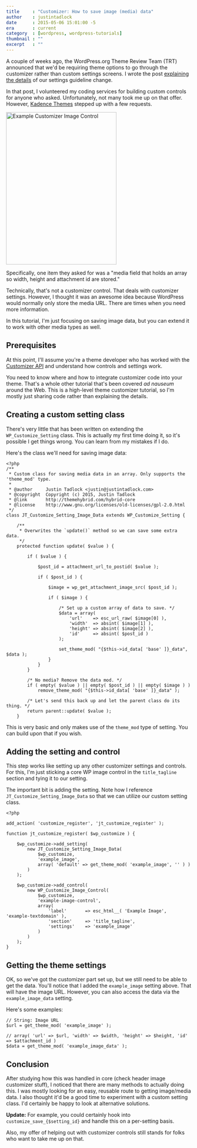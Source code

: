 ```yaml
---
title     : "Customizer: How to save image (media) data"
author    : justintadlock
date      : 2015-05-06 15:01:00 -5
era       : current
category  : [wordpress, wordpress-tutorials]
thumbnail : ""
excerpt   : ""
---
```


A couple of weeks ago, the WordPress.org Theme Review Team (TRT) announced that we'd be requiring theme options to go through the customizer rather than custom settings screens.  I wrote the post [explaining the details](https://make.wordpress.org/themes/2015/04/22/details-on-the-new-theme-settings-customizer-guideline/) of our settings guideline change.

In that post, I volunteered my coding services for building custom controls for anyone who asked.  Unfortunately, not many took me up on that offer.  However, [Kadence Themes](http://kadencethemes.com/) stepped up with a few requests.

<img src="http://justintadlock.com/blog/wp-content/uploads/2015/05/example-customizer-image.png" alt="Example Customizer Image Control" width="300" height="414" class="alignright size-full wp-image-7141" />

Specifically, one item they asked for was a "media field that holds an array so width, height and attachment id are stored."

Technically, that's not a customizer control.  That deals with customizer settings.  However, I thought it was an awesome idea because WordPress would normally only store the media URL.  There are times when you need more information.

In this tutorial, I'm just focusing on saving image data, but you can extend it to work with other media types as well.

## Prerequisites

At this point, I'll assume you're a theme developer who has worked with the [Customizer API](http://developer.wordpress.org/themes/advanced-topics/customizer-api/) and understand how controls and settings work.

You need to know where and how to integrate customizer code into your theme.  That's a whole other tutorial that's been covered <em>ad nauseum</em> around the Web.  This is a high-level theme customizer tutorial, so I'm mostly just sharing code rather than explaining the details.

## Creating a custom setting class

There's very little that has been written on extending the `WP_Customize_Setting` class.  This is actually my first time doing it, so it's possible I get things wrong.  You can learn from my mistakes if I do.

Here's the class we'll need for saving image data:

```
<?php
/**
 * Custom class for saving media data in an array. Only supports the 'theme_mod' type.
 *
 * @author     Justin Tadlock <justin@justintadlock.com>
 * @copyright  Copyright (c) 2015, Justin Tadlock
 * @link       http://themehybrid.com/hybrid-core
 * @license    http://www.gnu.org/licenses/old-licenses/gpl-2.0.html
 */
class JT_Customize_Setting_Image_Data extends WP_Customize_Setting {

	/**
	 * Overwrites the `update()` method so we can save some extra data.
	 */
	protected function update( $value ) {

		if ( $value ) {

			$post_id = attachment_url_to_postid( $value );

			if ( $post_id ) {

				$image = wp_get_attachment_image_src( $post_id );

				if ( $image ) {

					/* Set up a custom array of data to save. */
					$data = array(
						'url'    => esc_url_raw( $image[0] ),
						'width'  => absint( $image[1] ),
						'height' => absint( $image[2] ),
						'id'     => absint( $post_id )
					);

					set_theme_mod( "{$this->id_data[ 'base' ]}_data", $data );
				}
			}
		}

		/* No media? Remove the data mod. */
		if ( empty( $value ) || empty( $post_id ) || empty( $image ) )
			remove_theme_mod( "{$this->id_data[ 'base' ]}_data" );

		/* Let's send this back up and let the parent class do its thing. */
		return parent::update( $value );
	}
```

This is very basic and only makes use of the `theme_mod` type of setting.  You can build upon that if you wish.

## Adding the setting and control

This step works like setting up any other customizer settings and controls.  For this, I'm just sticking a core WP image control in the `title_tagline` section and tying it to our setting.

The important bit is adding the setting.  Note how I reference `JT_Customize_Setting_Image_Data` so that we can utilize our custom setting class.

```
<?php

add_action( 'customize_register', 'jt_customize_register' );

function jt_customize_register( $wp_customize ) {

	$wp_customize->add_setting(
		new JT_Customize_Setting_Image_Data(
			$wp_customize,
			'example_image',
			array( 'default' => get_theme_mod( 'example_image', '' ) )
		)
	);

	$wp_customize->add_control(
		new WP_Customize_Image_Control(
			$wp_customize,
			'example-image-control',
			array(
				'label'       => esc_html__( 'Example Image', 'example-textdomain' ),
				'section'     => 'title_tagline',
				'settings'    => 'example_image'
			)
		)
	);
}
```

## Getting the theme settings

OK, so we've got the customizer part set up, but we still need to be able to get the data.  You'll notice that I added the `example_image` setting above.  That will have the image URL.  However, you can also access the data via the `example_image_data` setting.

Here's some examples:

```
// String: Image URL
$url = get_theme_mod( 'example_image' );

// array( 'url' => $url, 'width' => $width, 'height' => $height, 'id' => $attachment_id )
$data = get_theme_mod( 'example_image_data' );
```

## Conclusion

After studying how this was handled in core (check header image customizer stuff), I noticed that there are many methods to actually doing this.  I was mostly looking for an easy, reusable route to getting image/media data. I also thought it'd be a good time to experiment with a custom setting class. I'd certainly be happy to look at alternative solutions.

<strong>Update:</strong> For example, you could certainly hook into `customize_save_{$setting_id}` and handle this on a per-setting basis.

Also, my offer of helping out with customizer controls still stands for folks who want to take me up on that.
